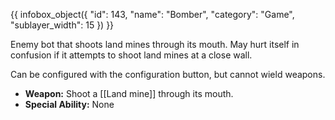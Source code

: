 {{ infobox_object({
	"id": 143,
	"name": "Bomber",
	"category": "Game",
	"sublayer_width": 15
}) }}

Enemy bot that shoots land mines through its mouth. May hurt itself in confusion if it attempts to shoot land mines at a close wall.

Can be configured with the configuration button, but cannot wield weapons.

- **Weapon:** Shoot a [[Land mine]] through its mouth.
- **Special Ability:** None
